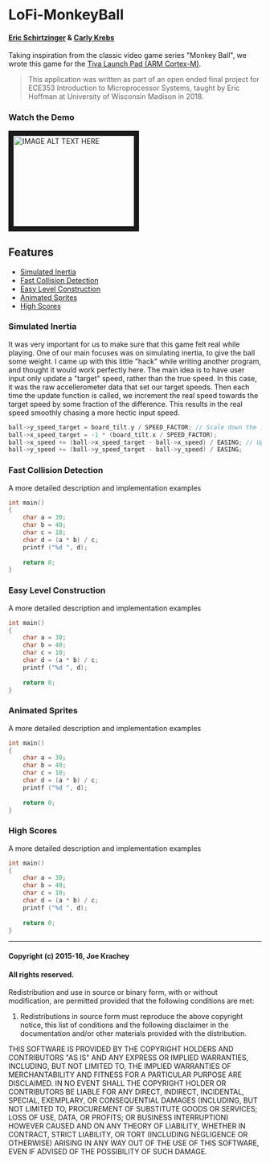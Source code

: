 # LoFi-MonkeyBall
#### [Eric Schirtzinger](https://github.com/eschirtz) & [Carly Krebs](https://github.com/krebcarl)

Taking inspiration from the classic video game series "Monkey Ball", we wrote this game for the [Tiva Launch Pad (ARM Cortex-M)](http://processors.wiki.ti.com/index.php/Tiva_C_Series_LaunchPads).

>This application was written as part of an open ended final project for ECE353 Introduction to Microprocessor Systems, taught by Eric Hoffman at University of Wisconsin Madison in 2018.

### Watch the Demo

<a href="http://www.youtube.com/watch?feature=player_embedded&v=pqWpO7V8EQA
" target="_blank"><img src="http://img.youtube.com/vi/pqWpO7V8EQA/0.jpg" 
alt="IMAGE ALT TEXT HERE" width="240" height="180" border="10" /></a>

## Features
+ [Simulated Inertia](#simulated-inertia)
+ [Fast Collision Detection](#fast-collision-detection)
+ [Easy Level Construction](#easy-level-construction)
+ [Animated Sprites](#animated-sprites)
+ [High Scores](#high-scores)

### Simulated Inertia
It was very important for us to make sure that this game felt real while playing. One of our main focuses was on simulating inertia, to give the ball some weight. I came up with this little "hack" while writing another program, and thought it would work perfectly here.
The main idea is to have user input only update a "target" speed, rather than the true speed. In this case, it was the raw accellerometer data that set our target speeds. Then each time the update function is called, we increment the real speed towards the target speed by some fraction of the difference. This results in the real speed smoothly chasing a more hectic input speed.
```C
ball->y_speed_target = board_tilt.y / SPEED_FACTOR; // Scale down the input data
ball->x_speed_target = -1 * (board_tilt.x / SPEED_FACTOR); 
ball->x_speed += (ball->x_speed_target - ball->x_speed) / EASING; // Update "real" speed
ball->y_speed += (ball->y_speed_target - ball->y_speed) / EASING;
```
### Fast Collision Detection
A more detailed description and implementation examples
```C
int main()
{
    char a = 30;
    char b = 40;
    char c = 10;
    char d = (a * b) / c;
    printf ("%d ", d);
 
    return 0;
}
```
### Easy Level Construction
A more detailed description and implementation examples
```C
int main()
{
    char a = 30;
    char b = 40;
    char c = 10;
    char d = (a * b) / c;
    printf ("%d ", d);
 
    return 0;
}
```
### Animated Sprites
A more detailed description and implementation examples
```C
int main()
{
    char a = 30;
    char b = 40;
    char c = 10;
    char d = (a * b) / c;
    printf ("%d ", d);
 
    return 0;
}
```
### High Scores
A more detailed description and implementation examples
```C
int main()
{
    char a = 30;
    char b = 40;
    char c = 10;
    char d = (a * b) / c;
    printf ("%d ", d);
 
    return 0;
}
```
___

#### Copyright (c) 2015-16, Joe Krachey
#### All rights reserved.
Redistribution and use in source or binary form, with or without modification, are permitted provided that the following conditions are met:

1. Redistributions in source form must reproduce the above copyright notice, this list of conditions and the following disclaimer in the documentation and/or other materials provided with the distribution.

THIS SOFTWARE IS PROVIDED BY THE COPYRIGHT HOLDERS AND CONTRIBUTORS "AS IS" AND ANY EXPRESS OR IMPLIED WARRANTIES, INCLUDING, BUT NOT LIMITED TO, THE IMPLIED WARRANTIES OF MERCHANTABILITY AND FITNESS FOR A PARTICULAR PURPOSE ARE DISCLAIMED. IN NO EVENT SHALL THE COPYRIGHT HOLDER OR CONTRIBUTORS BE LIABLE FOR ANY DIRECT, INDIRECT, INCIDENTAL, SPECIAL, EXEMPLARY, OR CONSEQUENTIAL DAMAGES (INCLUDING, BUT NOT LIMITED TO, PROCUREMENT OF SUBSTITUTE GOODS OR SERVICES; LOSS OF USE, DATA, OR PROFITS; OR BUSINESS INTERRUPTION) HOWEVER CAUSED AND ON ANY THEORY OF LIABILITY, WHETHER IN CONTRACT, STRICT LIABILITY, OR TORT (INCLUDING NEGLIGENCE OR OTHERWISE) ARISING IN ANY WAY OUT OF THE USE OF THIS SOFTWARE, EVEN IF ADVISED OF THE POSSIBILITY OF SUCH DAMAGE.
